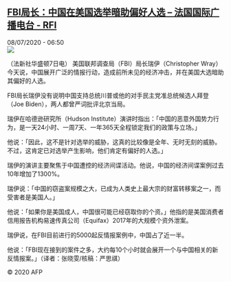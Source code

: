 <!--1594194841000-->
[FBI局长：中国在美国选举暗助偏好人选 – 法国国际广播电台 - RFI](http://www.rfi.fr//cn/contenu/20200708-fbi%E5%B1%80%E9%95%BF%E4%B8%AD%E5%9B%BD%E5%9C%A8%E7%BE%8E%E5%9B%BD%E9%80%89%E4%B8%BE%E6%9A%97%E5%8A%A9%E5%81%8F%E5%A5%BD%E4%BA%BA%E9%80%89)
------

<div>08/07/2020 - 06:50</div><img src="https://s.rfi.fr/media/display/1c54b1bc-c0dd-11ea-b32c-005056bf87d6/w:310/p:16x9/int0006b.200708125002.jpg"><div class="t-content__body u-clearfix"><div class="m-interstitial"></div><p>（法新社华盛顿7日电）    美国联邦调查局（FBI）局长瑞伊（Christopher Wray）今天说，中国展开广泛的情报行动，造成前所未见的经济冲击，并在美国大选暗助其偏好的人选。</p><p>    FBI局长瑞伊没有说明中国支持总统川普或他的对手民主党准总统候选人拜登（Joe Biden），两人都曾严词批评北京当局。</p><p>    瑞伊在哈德逊研究所（Hudson Institute）演讲时指出：「中国的恶意外国势力行为，是一天24小时、一周7天、一年365天全程锁定我们的政策与立场。」</p><p>    他说：「因此，这不是针对选举的威胁，这真的比较像是全年、无时无刻的威胁。不过，这肯定已对选举产生影响，他们肯定有偏好的人选。」</p><p>    瑞伊的演讲主要聚焦于中国遭控的经济间谍活动。他说，中国的经济间谍案例过去10年增加了1300%。</p><p>    瑞伊说：「中国的窃盗案规模之大，已成为人类史上最大宗的财富转移案之一，而受害者是美国人。」</p><p>    他说：「如果你是美国成人，中国很可能已经窃取你的个资。」他指的是美国消费者信用报告机构易速传真公司（Equifax）2017年的大规模个资外泄案。</p><p>    瑞伊说，在FBI目前进行的5000起反情报案例中，中国占了近一半。</p><p>    他说：「FBI现在接到的案件之多，大约每10个小时就会展开一个与中国相关的新反情报案。」（译者：张晓雯/核稿：严思祺）</p><p class="t-copyright">© 2020 AFP</p>        </div>
